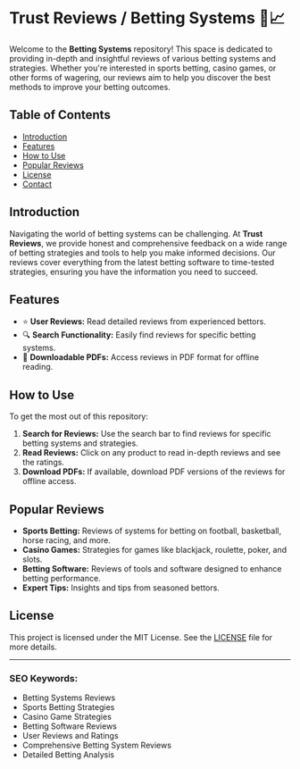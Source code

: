 # Trust Reviews / Betting Systems 🎲📈

Welcome to the **Betting Systems** repository! This space is dedicated to providing in-depth and insightful reviews of various betting systems and strategies. Whether you're interested in sports betting, casino games, or other forms of wagering, our reviews aim to help you discover the best methods to improve your betting outcomes.

## Table of Contents

- [Introduction](#introduction)
- [Features](#features)
- [How to Use](#how-to-use)
- [Popular Reviews](#popular-reviews)
- [License](#license)
- [Contact](#contact)

## Introduction

Navigating the world of betting systems can be challenging. At **Trust Reviews**, we provide honest and comprehensive feedback on a wide range of betting strategies and tools to help you make informed decisions. Our reviews cover everything from the latest betting software to time-tested strategies, ensuring you have the information you need to succeed.

## Features

- ⭐ **User Reviews:** Read detailed reviews from experienced bettors.
- 🔍 **Search Functionality:** Easily find reviews for specific betting systems.
- 📝 **Downloadable PDFs:** Access reviews in PDF format for offline reading.

## How to Use

To get the most out of this repository:

1. **Search for Reviews:** Use the search bar to find reviews for specific betting systems and strategies.
2. **Read Reviews:** Click on any product to read in-depth reviews and see the ratings.
3. **Download PDFs:** If available, download PDF versions of the reviews for offline access.

## Popular Reviews

- **Sports Betting:** Reviews of systems for betting on football, basketball, horse racing, and more.
- **Casino Games:** Strategies for games like blackjack, roulette, poker, and slots.
- **Betting Software:** Reviews of tools and software designed to enhance betting performance.
- **Expert Tips:** Insights and tips from seasoned bettors.

## License

This project is licensed under the MIT License. See the [LICENSE](LICENSE) file for more details.

---

### SEO Keywords:

- Betting Systems Reviews
- Sports Betting Strategies
- Casino Game Strategies
- Betting Software Reviews
- User Reviews and Ratings
- Comprehensive Betting System Reviews
- Detailed Betting Analysis
